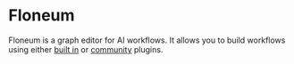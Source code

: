 # Floneum

Floneum is a graph editor for AI workflows. It allows you to build workflows using either [built in](./plugins.md) or [community](./community_plugins.md) plugins.
